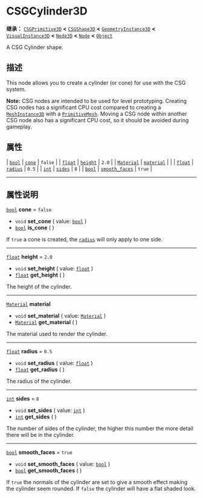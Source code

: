 <!-- ⚠ 请勿编辑本文件 ⚠ -->
<!-- 本文档使用脚本从 WeDot 引擎源码仓库生成。 -->
<!-- 生成脚本：https://github.com/WeDot-Engine/WeDot/tree/4.3/doc/tools/make_md.py； -->
<!-- 原文件：https://github.com/WeDot-Engine/WeDot/tree/4.3/modules/csg/doc_classes/CSGCylinder3D.xml。 -->

<div id="_class_csgcylinder3d"></div>

# CSGCylinder3D

**继承：** [`CSGPrimitive3D`](class_csgprimitive3d.md) **<** [`CSGShape3D`](class_csgshape3d.md) **<** [`GeometryInstance3D`](class_geometryinstance3d.md) **<** [`VisualInstance3D`](class_visualinstance3d.md) **<** [`Node3D`](class_node3d.md) **<** [`Node`](class_node.md) **<** [`Object`](class_object.md)

A CSG Cylinder shape.

## 描述

This node allows you to create a cylinder (or cone) for use with the CSG system.

 **Note:** CSG nodes are intended to be used for level prototyping. Creating CSG nodes has a significant CPU cost compared to creating a [`MeshInstance3D`](class_meshinstance3d.md) with a [`PrimitiveMesh`](class_primitivemesh.md). Moving a CSG node within another CSG node also has a significant CPU cost, so it should be avoided during gameplay.

## 属性

| [`bool`](class_bool.md)         | [`cone`](#class_csgcylinder3d_property_cone)                 | ``false`` |
| [`float`](class_float.md)       | [`height`](#class_csgcylinder3d_property_height)             | ``2.0``   |
| [`Material`](class_material.md) | [`material`](#class_csgcylinder3d_property_material)         |           |
| [`float`](class_float.md)       | [`radius`](#class_csgcylinder3d_property_radius)             | ``0.5``   |
| [`int`](class_int.md)           | [`sides`](#class_csgcylinder3d_property_sides)               | ``8``     |
| [`bool`](class_bool.md)         | [`smooth_faces`](#class_csgcylinder3d_property_smooth_faces) | ``true``  |

<!-- rst-class:: classref-section-separator -->

---

## 属性说明

<div id="_class_csgcylinder3d_property_cone"></div>

[`bool`](class_bool.md) **cone** = ``false`` <div id="class_csgcylinder3d_property_cone"></div>

- `void` **set_cone** ( value: [`bool`](class_bool.md) )
- [`bool`](class_bool.md) **is_cone** ( )

If `true` a cone is created, the [`radius`](#class_csgcylinder3d_property_radius) will only apply to one side.

<!-- rst-class:: classref-item-separator -->

---

<div id="_class_csgcylinder3d_property_height"></div>

[`float`](class_float.md) **height** = ``2.0`` <div id="class_csgcylinder3d_property_height"></div>

- `void` **set_height** ( value: [`float`](class_float.md) )
- [`float`](class_float.md) **get_height** ( )

The height of the cylinder.

<!-- rst-class:: classref-item-separator -->

---

<div id="_class_csgcylinder3d_property_material"></div>

[`Material`](class_material.md) **material** <div id="class_csgcylinder3d_property_material"></div>

- `void` **set_material** ( value: [`Material`](class_material.md) )
- [`Material`](class_material.md) **get_material** ( )

The material used to render the cylinder.

<!-- rst-class:: classref-item-separator -->

---

<div id="_class_csgcylinder3d_property_radius"></div>

[`float`](class_float.md) **radius** = ``0.5`` <div id="class_csgcylinder3d_property_radius"></div>

- `void` **set_radius** ( value: [`float`](class_float.md) )
- [`float`](class_float.md) **get_radius** ( )

The radius of the cylinder.

<!-- rst-class:: classref-item-separator -->

---

<div id="_class_csgcylinder3d_property_sides"></div>

[`int`](class_int.md) **sides** = ``8`` <div id="class_csgcylinder3d_property_sides"></div>

- `void` **set_sides** ( value: [`int`](class_int.md) )
- [`int`](class_int.md) **get_sides** ( )

The number of sides of the cylinder, the higher this number the more detail there will be in the cylinder.

<!-- rst-class:: classref-item-separator -->

---

<div id="_class_csgcylinder3d_property_smooth_faces"></div>

[`bool`](class_bool.md) **smooth_faces** = ``true`` <div id="class_csgcylinder3d_property_smooth_faces"></div>

- `void` **set_smooth_faces** ( value: [`bool`](class_bool.md) )
- [`bool`](class_bool.md) **get_smooth_faces** ( )

If `true` the normals of the cylinder are set to give a smooth effect making the cylinder seem rounded. If `false` the cylinder will have a flat shaded look.

[^virtual]: 本方法通常需要用户覆盖才能生效。
[^const]: 本方法无副作用，不会修改该实例的任何成员变量。
[^vararg]: 本方法除了能接受在此处描述的参数外，还能够继续接受任意数量的参数。
[^constructor]: 本方法用于构造某个类型。
[^static]: 调用本方法无需实例，可直接使用类名进行调用。
[^operator]: 本方法描述的是使用本类型作为左操作数的有效运算符。
[^bitfield]: 这个值是由下列位标志构成位掩码的整数。
[^void]: 无返回值。
